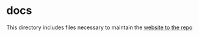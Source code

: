 # docs
This directory includes files necessary to maintain the [website to the repo](https://sabinem.github.io/udacity_DL/)
